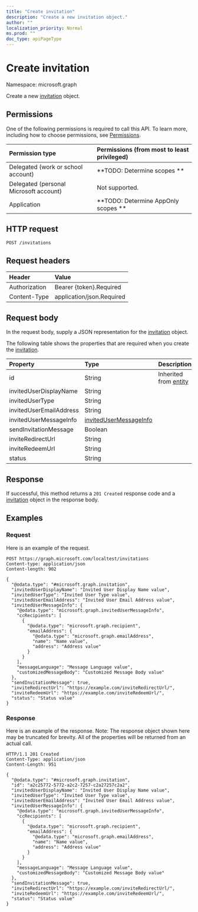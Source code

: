 ```yaml
---
title: "Create invitation"
description: "Create a new invitation object."
author: ""
localization_priority: Normal
ms.prod: ""
doc_type: apiPageType
---
```


# Create invitation

Namespace: microsoft.graph

Create a new [invitation](../resources/invitation.md) object.

## Permissions
One of the following permissions is required to call this API. To learn more, including how to choose permissions, see [Permissions](/concepts/permissions-reference.md).

|Permission type|Permissions (from most to least privileged)|
|:---|:---|
|Delegated (work or school account)|**TODO: Determine scopes **|
|Delegated (personal Microsoft account)|Not supported.|
|Application|**TODO: Determine AppOnly scopes **|

## HTTP request
<!-- {
  "blockType": "ignored"
}
-->
``` http
POST /invitations
```

## Request headers
|Header|Value|
|:---|:---|
|Authorization|Bearer {token}.Required|
|Content-Type|application/json.Required|

## Request body
In the request body, supply a JSON representation for the [invitation](../resources/invitation.md) object.

The following table shows the properties that are required when you create the [invitation](../resources/invitation.md).

|Property|Type|Description|
|:---|:---|:---|
|id|String| Inherited from [entity](../resources/entity.md)|
|invitedUserDisplayName|String||
|invitedUserType|String||
|invitedUserEmailAddress|String||
|invitedUserMessageInfo|[invitedUserMessageInfo](../resources/invitedusermessageinfo.md)||
|sendInvitationMessage|Boolean||
|inviteRedirectUrl|String||
|inviteRedeemUrl|String||
|status|String||



## Response
If successful, this method returns a `201 Created` response code and a [invitation](../resources/invitation.md) object in the response body.

## Examples

### Request
Here is an example of the request.
<!-- {
  "blockType": "request",
  "name": "create_invitation_from_invitations"
}
-->
``` http
POST https://graph.microsoft.com/localtest/invitations
Content-type: application/json
Content-length: 902

{
  "@odata.type": "#microsoft.graph.invitation",
  "invitedUserDisplayName": "Invited User Display Name value",
  "invitedUserType": "Invited User Type value",
  "invitedUserEmailAddress": "Invited User Email Address value",
  "invitedUserMessageInfo": {
    "@odata.type": "microsoft.graph.invitedUserMessageInfo",
    "ccRecipients": [
      {
        "@odata.type": "microsoft.graph.recipient",
        "emailAddress": {
          "@odata.type": "microsoft.graph.emailAddress",
          "name": "Name value",
          "address": "Address value"
        }
      }
    ],
    "messageLanguage": "Message Language value",
    "customizedMessageBody": "Customized Message Body value"
  },
  "sendInvitationMessage": true,
  "inviteRedirectUrl": "https://example.com/inviteRedirectUrl/",
  "inviteRedeemUrl": "https://example.com/inviteRedeemUrl/",
  "status": "Status value"
}
```

### Response
Here is an example of the response. Note: The response object shown here may be truncated for brevity. All of the properties will be returned from an actual call.
<!-- {
  "blockType": "response",
  "truncated": true,
  "@odata.type": "microsoft.graph.invitation"
}
-->
``` http
HTTP/1.1 201 Created
Content-Type: application/json
Content-Length: 951

{
  "@odata.type": "#microsoft.graph.invitation",
  "id": "a2c25772-5772-a2c2-7257-c2a27257c2a2",
  "invitedUserDisplayName": "Invited User Display Name value",
  "invitedUserType": "Invited User Type value",
  "invitedUserEmailAddress": "Invited User Email Address value",
  "invitedUserMessageInfo": {
    "@odata.type": "microsoft.graph.invitedUserMessageInfo",
    "ccRecipients": [
      {
        "@odata.type": "microsoft.graph.recipient",
        "emailAddress": {
          "@odata.type": "microsoft.graph.emailAddress",
          "name": "Name value",
          "address": "Address value"
        }
      }
    ],
    "messageLanguage": "Message Language value",
    "customizedMessageBody": "Customized Message Body value"
  },
  "sendInvitationMessage": true,
  "inviteRedirectUrl": "https://example.com/inviteRedirectUrl/",
  "inviteRedeemUrl": "https://example.com/inviteRedeemUrl/",
  "status": "Status value"
}
```


